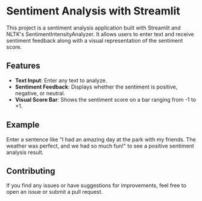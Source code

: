 # Sentiment Analysis with Streamlit

This project is a sentiment analysis application built with Streamlit and NLTK's SentimentIntensityAnalyzer. It allows users to enter text and receive sentiment feedback along with a visual representation of the sentiment score.

## Features

- **Text Input**: Enter any text to analyze.
- **Sentiment Feedback**: Displays whether the sentiment is positive, negative, or neutral.
- **Visual Score Bar**: Shows the sentiment score on a bar ranging from -1 to +1.

## Example
Enter a sentence like "I had an amazing day at the park with my friends. The weather was perfect, and we had so much fun!" to see a positive sentiment analysis result.

## Contributing
If you find any issues or have suggestions for improvements, feel free to open an issue or submit a pull request.
